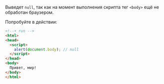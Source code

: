 Выведет `null`, так как на момент выполнения скрипта тег `<body>` ещё не обработан браузером.

Попробуйте в действии:

```html
<!--+ run -->
<html>
<head>
  <script>
    alert(document.body); // null
  </script>
</head>
<body>
  Привет, мир!
</body>
</html>
```

